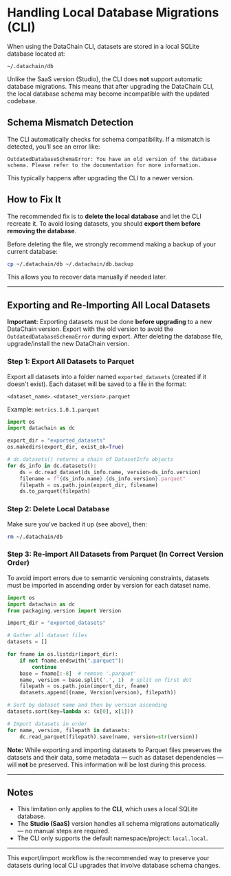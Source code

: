 # Handling Local Database Migrations (CLI)

When using the DataChain CLI, datasets are stored in a local SQLite database located at:

```
~/.datachain/db
```

Unlike the SaaS version (Studio), the CLI does **not** support automatic database migrations. This means that after upgrading the DataChain CLI, the local database schema may become incompatible with the updated codebase.

## Schema Mismatch Detection

The CLI automatically checks for schema compatibility. If a mismatch is detected, you’ll see an error like:

```
OutdatedDatabaseSchemaError: You have an old version of the database schema. Please refer to the documentation for more information.
```

This typically happens after upgrading the CLI to a newer version.

## How to Fix It

The recommended fix is to **delete the local database** and let the CLI recreate it. To avoid losing datasets, you should **export them before removing the database**.

Before deleting the file, we strongly recommend making a backup of your current database:

```bash
cp ~/.datachain/db ~/.datachain/db.backup
```

This allows you to recover data manually if needed later.

---

## Exporting and Re-Importing All Local Datasets

**Important:** Exporting datasets must be done **before upgrading** to a new DataChain version. Export with the old version to avoid the `OutdatedDatabaseSchemaError` during export. After deleting the database file, upgrade/install the new DataChain version.

### Step 1: Export All Datasets to Parquet

Export all datasets into a folder named `exported_datasets` (created if it doesn't exist). Each dataset will be saved to a file in the format:

```
<dataset_name>.<dataset_version>.parquet
```

Example: `metrics.1.0.1.parquet`

```python
import os
import datachain as dc

export_dir = "exported_datasets"
os.makedirs(export_dir, exist_ok=True)

# dc.datasets() returns a chain of DatasetInfo objects
for ds_info in dc.datasets():
    ds = dc.read_dataset(ds_info.name, version=ds_info.version)
    filename = f"{ds_info.name}.{ds_info.version}.parquet"
    filepath = os.path.join(export_dir, filename)
    ds.to_parquet(filepath)
```

### Step 2: Delete Local Database

Make sure you've backed it up (see above), then:

```bash
rm ~/.datachain/db
```

### Step 3: Re-import All Datasets from Parquet (In Correct Version Order)

To avoid import errors due to semantic versioning constraints, datasets must be imported in ascending order by version for each dataset name.

```python
import os
import datachain as dc
from packaging.version import Version

import_dir = "exported_datasets"

# Gather all dataset files
datasets = []

for fname in os.listdir(import_dir):
    if not fname.endswith(".parquet"):
        continue
    base = fname[:-8]  # remove '.parquet'
    name, version = base.split('.', 1)  # split on first dot
    filepath = os.path.join(import_dir, fname)
    datasets.append((name, Version(version), filepath))

# Sort by dataset name and then by version ascending
datasets.sort(key=lambda x: (x[0], x[1]))

# Import datasets in order
for name, version, filepath in datasets:
    dc.read_parquet(filepath).save(name, version=str(version))
```

**Note:** While exporting and importing datasets to Parquet files preserves the datasets and their data, some metadata — such as dataset dependencies — will **not** be preserved. This information will be lost during this process.

---

## Notes

- This limitation only applies to the **CLI**, which uses a local SQLite database.
- The **Studio (SaaS)** version handles all schema migrations automatically — no manual steps are required.
- The CLI only supports the default namespace/project: `local.local`.

---

This export/import workflow is the recommended way to preserve your datasets during local CLI upgrades that involve database schema changes.
